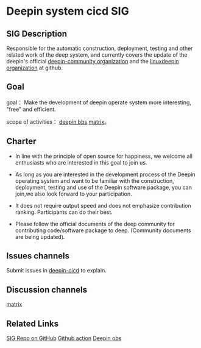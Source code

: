 # Deepin system cicd SIG

## SIG Description

Responsible for the automatic construction, deployment, testing and other related work of the deep system, and currently covers the update of the deepin's official [deepin-community organization](https://github.com/orgs/deepin-community) and the [linuxdeepin organization](https://github.com/orgs/linuxdeepin) at github.

## Goal

goal： Make the development of deepin operate system more interesting, "free" and efficient.

scope of activities：
[deepin bbs](https://bbs.deepin.org/)
[matrix](https://matrix.to/#/#deepin/cicd:deepin.org)。

## Charter

* In line with the principle of open source for happiness, we welcome all enthusiasts who are interested in this goal to join us.

* As long as you are interested in the development process of the Deepin operating system and want to be familiar with the construction, deployment, testing and use of the Deepin software package, you can join,we also look forward to your participation.

* It does not require output speed and does not emphasize contribution ranking. Participants can do their best.

* Please follow the official documents of the deep community for contributing code/software package to deep. (Community documents are being updated).

## Issues channels

Submit issues in [deepin-cicd](https://github.com/deepin-community/sig-deepin-cicd/issues) to explain.

## Discussion channels

[matrix](https://matrix.to/#/#deepin/cicd:deepin.org)

## Related Links

[SIG Repo on GitHub](https://github.com/deepin-community/sig-deepin-cicd)
[Github action](https://github.com/features/actions)
[Deepin obs](https://build.deepin.com/)
